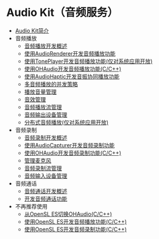 # Audio Kit（音频服务）

- [Audio Kit简介](audio-kit-intro.md)
- 音频播放
  - [音频播放开发概述](audio-playback-overview.md)
  - [使用AudioRenderer开发音频播放功能](using-audiorenderer-for-playback.md)
  - [使用TonePlayer开发音频播放功能(仅对系统应用开放)](using-toneplayer-for-playback.md)
  - [使用OHAudio开发音频播放功能(C/C++)](using-ohaudio-for-playback.md)
  - [使用AudioHaptic开发音振协同播放功能](using-audiohaptic-for-playback.md)
  - [多音频播放的并发策略](audio-playback-concurrency.md)
  - [播放音量管理](volume-management.md)
  - [音效管理](audio-effect-management.md)
  - [音频播放流管理](audio-playback-stream-management.md)
  - [音频输出设备管理](audio-output-device-management.md)
  - [分布式音频播放(仅对系统应用开放)](distributed-audio-playback.md)
- 音频录制
  - [音频录制开发概述](audio-recording-overview.md)
  - [使用AudioCapturer开发音频录制功能](using-audiocapturer-for-recording.md)
  - [使用OHAudio开发音频录制功能(C/C++)](using-ohaudio-for-recording.md)
  - [管理麦克风](mic-management.md)
  - [音频录制流管理](audio-recording-stream-management.md)
  - [音频输入设备管理](audio-input-device-management.md)
- 音频通话
  - [音频通话开发概述](audio-call-overview.md)
  - [开发音频通话功能](audio-call-development.md)
- 不再推荐使用
  - [从OpenSL ES切换OHAudio(C/C++)](replace-opensles-by-ohaudio.md)
  - [使用OpenSL ES开发音频播放功能(C/C++)](using-opensl-es-for-playback.md)
  - [使用OpenSL ES开发音频录制功能(C/C++)](using-opensl-es-for-recording.md)